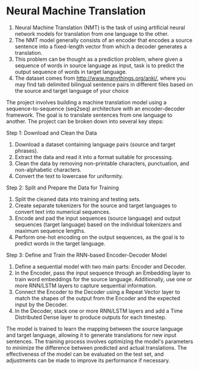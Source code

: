 # **Neural Machine Translation**

1. Neural Machine Translation (NMT) is the task of using artificial neural network models for translation from one language to the other.
2. The NMT model generally consists of an encoder that encodes a source sentence into a fixed-length vector from which a decoder generates a translation.
3. This problem can be thought as a prediction problem, where given a sequence of words in source language as input, task is to predict the output sequence of words in target language.
4. The dataset comes from http://www.manythings.org/anki/, where you may find tab delimited bilingual sentence pairs in different files based on the source and target language of your choice

The project involves building a machine translation model using a sequence-to-sequence (seq2seq) architecture with an encoder-decoder framework. The goal is to translate sentences from one language to another. The project can be broken down into several key steps:

Step 1: Download and Clean the Data
1. Download a dataset containing language pairs (source and target phrases).
2. Extract the data and read it into a format suitable for processing.
3. Clean the data by removing non-printable characters, punctuation, and non-alphabetic characters.
4. Convert the text to lowercase for uniformity.

Step 2: Split and Prepare the Data for Training
1. Split the cleaned data into training and testing sets.
2. Create separate tokenizers for the source and target languages to convert text into numerical sequences.
3. Encode and pad the input sequences (source language) and output sequences (target language) based on the individual tokenizers and maximum sequence lengths.
4. Perform one-hot encoding on the output sequences, as the goal is to predict words in the target language.
   
Step 3: Define and Train the RNN-based Encoder-Decoder Model
1. Define a sequential model with two main parts: Encoder and Decoder.
2. In the Encoder, pass the input sequence through an Embedding layer to train word embeddings for the source language. Additionally, use one or more RNN/LSTM layers to capture sequential information.
3. Connect the Encoder to the Decoder using a Repeat Vector layer to match the shapes of the output from the Encoder and the expected input by the Decoder.
4. In the Decoder, stack one or more RNN/LSTM layers and add a Time Distributed Dense layer to produce outputs for each timestep.

   
The model is trained to learn the mapping between the source language and target language, allowing it to generate translations for new input sentences. The training process involves optimizing the model's parameters to minimize the difference between predicted and actual translations. The effectiveness of the model can be evaluated on the test set, and adjustments can be made to improve its performance if necessary.





